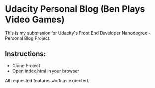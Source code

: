 # Udacity Personal Blog (Ben Plays Video Games)

This is my submission for Udacity's Front End Developer Nanodegree - Personal Blog Project.

## Instructions:

- Clone Project
- Open index.html in your browser

All requested features work as expected.
